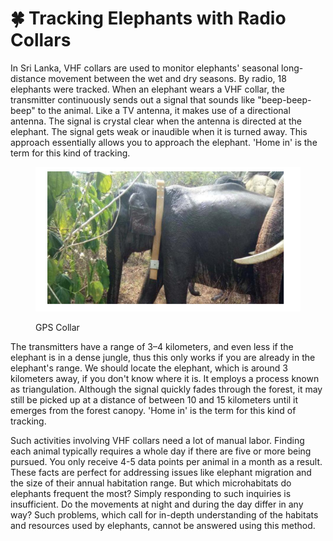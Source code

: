 # 🍀 Tracking Elephants with Radio Collars

In Sri Lanka, VHF collars are used to monitor elephants' seasonal long-distance movement between the wet and dry seasons. By radio, 18 elephants were tracked. When an elephant wears a VHF collar, the transmitter continuously sends out a signal that sounds like "beep-beep-beep" to the animal. Like a TV antenna, it makes use of a directional antenna. The signal is crystal clear when the antenna is directed at the elephant. The signal gets weak or inaudible when it is turned away. This approach essentially allows you to approach the elephant. 'Home in' is the term for this kind of tracking.



<figure><img src="../../../.gitbook/assets/Screenshot 2024-09-12 152023 (1).png" alt=""><figcaption><p>GPS Collar</p></figcaption></figure>

The transmitters have a range of 3–4 kilometers, and even less if the elephant is in a dense jungle, thus this only works if you are already in the elephant's range. We should locate the elephant, which is around 3 kilometers away, if you don't know where it is. It employs a process known as triangulation. Although the signal quickly fades through the forest, it may still be picked up at a distance of between 10 and 15 kilometers until it emerges from the forest canopy. 'Home in' is the term for this kind of tracking.

Such activities involving VHF collars need a lot of manual labor. Finding each animal typically requires a whole day if there are five or more being pursued. You only receive 4-5 data points per animal in a month as a result. These facts are perfect for addressing issues like elephant migration and the size of their annual habitation range. But which microhabitats do elephants frequent the most? Simply responding to such inquiries is insufficient. Do the movements at night and during the day differ in any way? Such problems, which call for in-depth understanding of the habitats and resources used by elephants, cannot be answered using this method.
